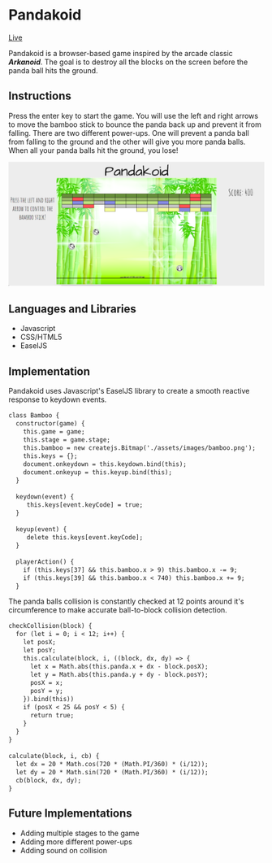 # Pandakoid

[Live][pandakoid]

[pandakoid]: https://bbchui.github.io/

Pandakoid is a browser-based game inspired by the arcade classic **_Arkanoid_**. The goal is to destroy all the blocks on the screen before the panda ball hits the ground.

## Instructions

Press the enter key to start the game. You will use the left and right arrows to move the bamboo stick to bounce the panda back up and prevent it from falling. There are two different power-ups. One will prevent a panda ball from falling to the ground and the other will give you more panda balls. When all your panda balls hit the ground, you lose!

![Gameplay Screenshot](docs/gameplay.png)

## Languages and Libraries
- Javascript
- CSS/HTML5
- EaselJS

## Implementation

Pandakoid uses Javascript's EaselJS library to create a smooth reactive response to keydown events.

```
class Bamboo {
  constructor(game) {
    this.game = game;
    this.stage = game.stage;
    this.bamboo = new createjs.Bitmap('./assets/images/bamboo.png');
    this.keys = {};
    document.onkeydown = this.keydown.bind(this);
    document.onkeyup = this.keyup.bind(this);
  }

  keydown(event) {
     this.keys[event.keyCode] = true;
  }

  keyup(event) {
     delete this.keys[event.keyCode];
  }

  playerAction() {
    if (this.keys[37] && this.bamboo.x > 9) this.bamboo.x -= 9;
    if (this.keys[39] && this.bamboo.x < 740) this.bamboo.x += 9;
  }
```
The panda balls collision is constantly checked at 12 points around it's circumference to make accurate ball-to-block collision detection.

```
checkCollision(block) {
  for (let i = 0; i < 12; i++) {
    let posX;
    let posY;
    this.calculate(block, i, ((block, dx, dy) => {
      let x = Math.abs(this.panda.x + dx - block.posX);
      let y = Math.abs(this.panda.y + dy - block.posY);
      posX = x;
      posY = y;
    }).bind(this))
    if (posX < 25 && posY < 5) {
      return true;
    }
  }
}

calculate(block, i, cb) {
  let dx = 20 * Math.cos(720 * (Math.PI/360) * (i/12));
  let dy = 20 * Math.sin(720 * (Math.PI/360) * (i/12));
  cb(block, dx, dy);
}
```

## Future Implementations

* Adding multiple stages to the game
* Adding more different power-ups
* Adding sound on collision
